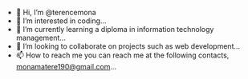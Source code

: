 - 👋 Hi, I’m @terencemona
- 👀 I’m interested in coding...
- 🌱 I’m currently learning a diploma in information technology management...
- 💞️ I’m looking to collaborate on projects such as web development...
- 📫 How to reach me you can reach me at the following contacts, monamatere190@gmail.com...

<!---
terencemona/terencemona is a ✨ unique ✨ repository because its `README.md` (this file) appears on your GitHub profile.
You can click the Preview link to take a look at your changes.
--->
